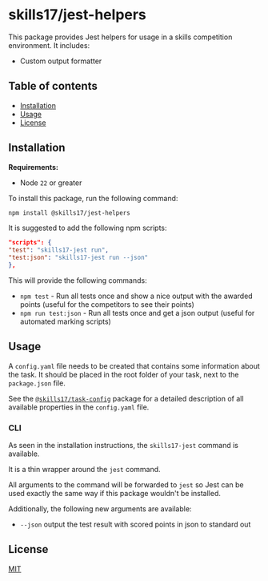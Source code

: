 # skills17/jest-helpers

This package provides Jest helpers for usage in a skills competition environment. It includes:

- Custom output formatter

## Table of contents

- [Installation](#installation)
- [Usage](#usage)
- [License](#license)

## Installation

**Requirements:**

- Node `22` or greater

To install this package, run the following command:

```bash
npm install @skills17/jest-helpers
```

It is suggested to add the following npm scripts:

```json
"scripts": {
"test": "skills17-jest run",
"test:json": "skills17-jest run --json"
},
```

This will provide the following commands:

- `npm test` - Run all tests once and show a nice output with the awarded points (useful for the competitors to see
  their points)
- `npm run test:json` - Run all tests once and get a json output (useful for automated marking scripts)

## Usage

A `config.yaml` file needs to be created that contains some information about the task. It should be placed in the root
folder of your task, next to the `package.json` file.

See the [`@skills17/task-config`](https://github.com/skills17/task-config#configuration) package for a detailed
description of all available properties in the `config.yaml` file.

### CLI

As seen in the installation instructions, the `skills17-jest` command is available.

It is a thin wrapper around the `jest` command.

All arguments to the command will be forwarded to `jest` so Jest can be used exactly the same way if this package
wouldn't be installed.

Additionally, the following new arguments are available:

- `--json` output the test result with scored points in json to standard out

## License

[MIT](https://github.com/skills17/jest-helpers/blob/master/LICENSE)
